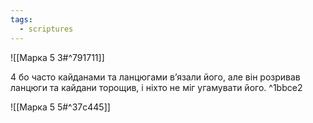 ```yaml
---
tags:
  - scriptures
---
```


![[Марка 5 3#^791711]]

4 бо часто кайданами та ланцюгами в’язали його, але він розривав ланцюги та кайдани торощив, і ніхто не міг угамувати його. ^1bbce2

![[Марка 5 5#^37c445]]